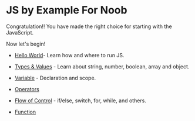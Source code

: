 # JS by Example For Noob

Congratulation!! You have made the right choice for starting with the JavaScript.

Now let's begin!

- [Hello World](/hello-world.md)- Learn how and where to run JS.

- [Types & Values](/types-and-values.md) - Learn about string, number, boolean, array and object.

- [Variable](/variable.md) - Declaration and scope.

- [Operators](/operators.md)

- [Flow of Control](/flow-of-control.md) - if/else, switch, for, while, and others.

- [Function](/function.md)

<!-- - [Asynchronous](/asynchronous.md) - Callback, Promise and more. -->
